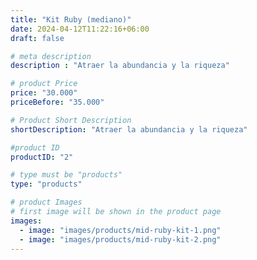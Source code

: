 ```yaml
---
title: "Kit Ruby (mediano)"
date: 2024-04-12T11:22:16+06:00
draft: false

# meta description
description : "Atraer la abundancia y la riqueza"

# product Price
price: "30.000"
priceBefore: "35.000"

# Product Short Description
shortDescription: "Atraer la abundancia y la riqueza"

#product ID
productID: "2"

# type must be "products"
type: "products"

# product Images
# first image will be shown in the product page
images:
  - image: "images/products/mid-ruby-kit-1.png"
  - image: "images/products/mid-ruby-kit-2.png"
---
```

